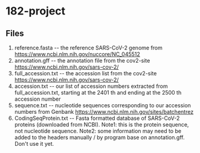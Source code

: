 # 182-project
## Files
1. reference.fasta -- the reference SARS-CoV-2 genome from https://www.ncbi.nlm.nih.gov/nuccore/NC_045512
2. annotation.gff -- the annotation file from the cov2-site https://www.ncbi.nlm.nih.gov/sars-cov-2/
3. full_accession.txt -- the accession list from the cov2-site https://www.ncbi.nlm.nih.gov/sars-cov-2/
4. accession.txt -- our list of accession numbers extracted from full_accession.txt, starting at the 2401 th and ending at the 2500 th accession number
5. sequence.txt -- nucleotide sequences corresponding to our accession numbers from Genbank https://www.ncbi.nlm.nih.gov/sites/batchentrez
6. CodingSeqProtein.txt -- Fasta formatted database of SARS-CoV-2 proteins (downloaded from NCBI). Note1: this is the protein sequence, not nucleotide sequence. Note2: some information may need to be added to the headers manually / by program base on annotation.gff. Don't use it yet.
